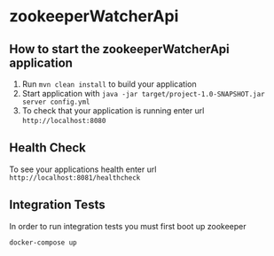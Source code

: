 # zookeeperWatcherApi

How to start the zookeeperWatcherApi application
---

1. Run `mvn clean install` to build your application
1. Start application with `java -jar target/project-1.0-SNAPSHOT.jar server config.yml`
1. To check that your application is running enter url `http://localhost:8080`

Health Check
---

To see your applications health enter url `http://localhost:8081/healthcheck`

Integration Tests
---

In order to run integration tests you must first boot up zookeeper 

`docker-compose up`
